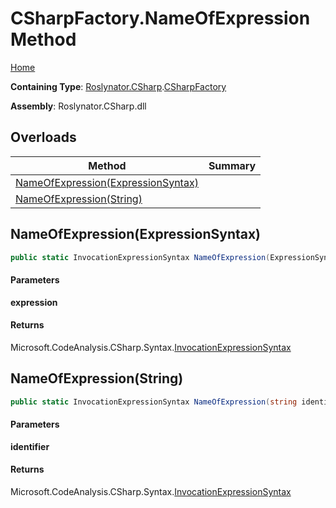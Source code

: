 # CSharpFactory\.NameOfExpression Method

[Home](../../../../README.md)

**Containing Type**: [Roslynator.CSharp](../../README.md)\.[CSharpFactory](../README.md)

**Assembly**: Roslynator\.CSharp\.dll

## Overloads

| Method | Summary |
| ------ | ------- |
| [NameOfExpression(ExpressionSyntax)](#Roslynator_CSharp_CSharpFactory_NameOfExpression_Microsoft_CodeAnalysis_CSharp_Syntax_ExpressionSyntax_) | |
| [NameOfExpression(String)](#Roslynator_CSharp_CSharpFactory_NameOfExpression_System_String_) | |

## NameOfExpression\(ExpressionSyntax\)<a name="Roslynator_CSharp_CSharpFactory_NameOfExpression_Microsoft_CodeAnalysis_CSharp_Syntax_ExpressionSyntax_"></a>

```csharp
public static InvocationExpressionSyntax NameOfExpression(ExpressionSyntax expression)
```

#### Parameters

**expression**



#### Returns

Microsoft\.CodeAnalysis\.CSharp\.Syntax\.[InvocationExpressionSyntax](https://docs.microsoft.com/en-us/dotnet/api/microsoft.codeanalysis.csharp.syntax.invocationexpressionsyntax)

## NameOfExpression\(String\)<a name="Roslynator_CSharp_CSharpFactory_NameOfExpression_System_String_"></a>

```csharp
public static InvocationExpressionSyntax NameOfExpression(string identifier)
```

#### Parameters

**identifier**



#### Returns

Microsoft\.CodeAnalysis\.CSharp\.Syntax\.[InvocationExpressionSyntax](https://docs.microsoft.com/en-us/dotnet/api/microsoft.codeanalysis.csharp.syntax.invocationexpressionsyntax)


